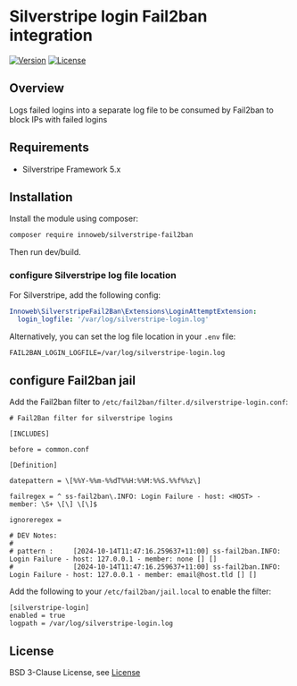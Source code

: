 # Silverstripe login Fail2ban integration

[![Version](http://img.shields.io/packagist/v/innoweb/silverstripe-fail2ban.svg?style=flat-square)](https://packagist.org/packages/innoweb/silverstripe-fail2ban)
[![License](http://img.shields.io/packagist/l/innoweb/silverstripe-fail2ban.svg?style=flat-square)](license.md)

## Overview

Logs failed logins into a separate log file to be consumed by Fail2ban to block IPs with failed logins

## Requirements

* Silverstripe Framework 5.x

## Installation

Install the module using composer:

```bash
composer require innoweb/silverstripe-fail2ban
```

Then run dev/build.

### configure Silverstripe log file location

For Silverstripe, add the following config:

```yaml
Innoweb\SilverstripeFail2Ban\Extensions\LoginAttemptExtension:
  login_logfile: '/var/log/silverstripe-login.log'
```
Alternatively, you can set the log file location in your `.env` file:

```dotenv
FAIL2BAN_LOGIN_LOGFILE=/var/log/silverstripe-login.log
```
## configure Fail2ban jail

Add the Fail2ban filter to `/etc/fail2ban/filter.d/silverstripe-login.conf`:

```
# Fail2Ban filter for silverstripe logins

[INCLUDES]

before = common.conf

[Definition]

datepattern = \[%%Y-%%m-%%dT%%H:%%M:%%S.%%f%%z\]

failregex = ^ ss-fail2ban\.INFO: Login Failure - host: <HOST> - member: \S+ \[\] \[\]$

ignoreregex = 

# DEV Notes:
#
# pattern :     [2024-10-14T11:47:16.259637+11:00] ss-fail2ban.INFO: Login Failure - host: 127.0.0.1 - member: none [] []
#               [2024-10-14T11:47:16.259637+11:00] ss-fail2ban.INFO: Login Failure - host: 127.0.0.1 - member: email@host.tld [] []
```

Add the following to your `/etc/fail2ban/jail.local` to enable the filter:

```
[silverstripe-login]
enabled	= true
logpath = /var/log/silverstripe-login.log
```

## License

BSD 3-Clause License, see [License](license.md)
